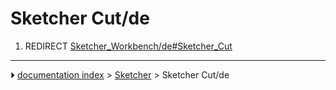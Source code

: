 # Sketcher Cut/de
1.  REDIRECT [Sketcher_Workbench/de#Sketcher_Cut](Sketcher_Workbench/de#Sketcher_Cut.md)



---
⏵ [documentation index](../README.md) > [Sketcher](Sketcher_Workbench.md) > Sketcher Cut/de
